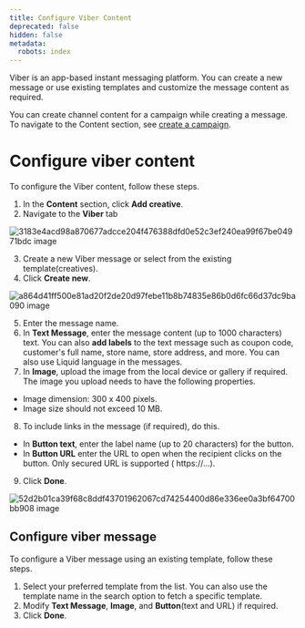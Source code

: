 ```yaml
---
title: Configure Viber Content
deprecated: false
hidden: false
metadata:
  robots: index
---
```

Viber is an app-based instant messaging platform. You can create a new message or use existing templates and customize the message content as required.

You can create channel content for a campaign while creating a message. To navigate to the Content section, see [create a campaign](https://docs.capillarytech.com/docs/create-a-campaign).

# Configure viber content

To configure the Viber content, follow these steps.

1. In the **Content** section, click **Add creative**.
2. Navigate to the **Viber** tab

![3183e4acd98a870677adcce204f476388dfd0e52c3ef240ea99f67be04971bdc image](https://files.readme.io/3183e4acd98a870677adcce204f476388dfd0e52c3ef240ea99f67be04971bdc-image.png)

3. Create a new Viber message or select from the existing template(creatives).
4. Click **Create new**.

![a864d41ff500e81ad20f2de20d97febe11b8b74835e86b0d6fc66d37dc9ba090 image](https://files.readme.io/a864d41ff500e81ad20f2de20d97febe11b8b74835e86b0d6fc66d37dc9ba090-image.png)

5. Enter the message name.
6. In **Text Message**, enter the message content (up to 1000 characters) text. You can also **add labels** to the text message such as coupon code, customer's full name, store name, store address, and more. You can also use Liquid language in the messages.
7. In **Image**, upload the image from the local device or gallery if required.\
   The image you upload needs to have the following properties.

* Image dimension: 300 x 400 pixels.
* Image size should not exceed 10 MB.

8. To include links in the message (if required), do this.

* In **Button text**, enter the label name (up to 20 characters) for the button.
* In **Button URL** enter the URL to open when the recipient clicks on the button. Only secured URL is supported ( https\://...).

9. Click **Done**.

![52d2b01ca39f68c8ddf43701962067cd74254400d86e336ee0a3bf64700bb908 image](https://files.readme.io/52d2b01ca39f68c8ddf43701962067cd74254400d86e336ee0a3bf64700bb908-image.png)

## Configure viber message

To configure a Viber message using an existing template, follow these steps.

1. Select your preferred template from the list. You can also use the template name in the search option to fetch a specific template.
2. Modify **Text Message**, **Image**, and **Button**(text and URL) if required.
3. Click **Done**.